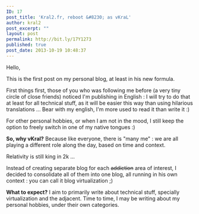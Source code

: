 ```yaml
---
ID: 17
post_title: 'Kral2.fr, reboot &#8230; as vKraL'
author: kral2
post_excerpt: ""
layout: post
permalink: http://bit.ly/17Y1273
published: true
post_date: 2013-10-19 10:48:37
---
```

Hello,

This is the first post on my personal blog, at least in his new formula.

First things first, those of you who was following me before (a very tiny circle of close friends) noticed I'm publishing in English : I will try to do that at least for all technical stuff, as it will be easier this way than using hilarious translations ... Bear with my english, I'm more used to read it&nbsp;than write it :)

For other personal hobbies, or when I am not in the mood, I still keep the option to freely switch in one of my native tongues :)

<strong>So, why vKral?</strong>
Because like everyone, there is "many me" : we are all playing a different role along the day, based on time and context.

Relativity is still king in 2k ...

Instead of creating separate blog for each <del>addiction</del> area of interest, I decided to consolidate all of them into one blog, all running in his own context : you can call it blog virtualization ;)

<strong>What to expect?</strong>
I aim to primarily write about technical stuff, specially virtualization and the adjacent.
Time to time, I may be writing about my personal hobbies, under their own categories.